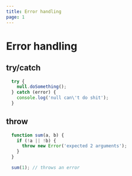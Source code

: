 ```yaml
---
title: Error handling
page: 1
---
```


# Error handling

## try/catch

```javascript
  try {
    null.doSomething();
  } catch (error) {
    console.log('null can\'t do shit');
  }
```

## throw

```javascript
  function sum(a, b) {
    if (!a || !b) {
      throw new Error('expected 2 arguments');
    }
  }

  sum(1); // throws an error
```
